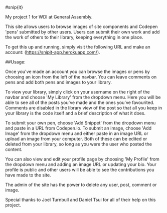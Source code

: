 #snip{it}

My project 1 for WDI at General Assembly.

This site allows users to browse images of site components and Codepen 'pens' submitted by other users.
Users can submit their own work and add the work of others to their library, keeping everything in one
place.

To get this up and running, simply visit the following URL and make an account:
(https://snipit-app.herokuapp.com/).

##Usage:

Once you've made an account you can browse the images or pens by choosing an icon from the left of the navbar.
You can leave comments on pens and add both pens and images to your library.

To view your library, simply click on your username on the right of the navbar and choose 'My Library' from the
dropdown menu. Here you will be able to see all of the posts you've made and the ones you've favourited. Comments
are disabled in the library view of the post so that all you keep in your library is the code itself and a
brief description of what it does.

To submit your own pen, choose 'Add Snippet' from the dropdown menu and paste in a URL from Codepen.io.
To submit an image, choose 'Add Image' from the dropdown menu and either paste in an image URL or upload an image
from your computer. Both of these can be edited or deleted from your library, so long as you were the user who posted the content.

You can also view and edit your profile page by choosing 'My Profile' from the dropdown menu and adding an image
URL or updating your bio. Your profile is public and other users will be able to see the contributions you have
made to the site.

The admin of the site has the power to delete any user, post, comment or image.

Special thanks to Joel Turnbull and Daniel Tsui for all of their help on this project.